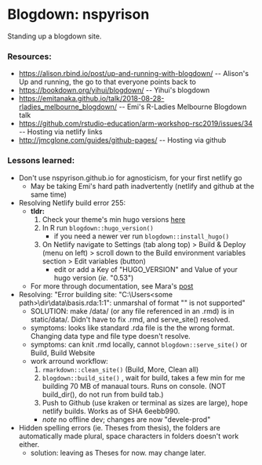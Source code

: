 # Blogdown: nspyrison
Standing up a blogdown site. 

### Resources:
* https://alison.rbind.io/post/up-and-running-with-blogdown/ -- Alison's Up and running, the go to that everyone points back to
* https://bookdown.org/yihui/blogdown/ -- Yihui's blogdown
* https://emitanaka.github.io/talk/2018-08-28-rladies_melbourne_blogdown/ -- Emi's R-Ladies Melbourne Blogdown talk
* https://github.com/rstudio-education/arm-workshop-rsc2019/issues/34 -- Hosting via netlify links
* http://jmcglone.com/guides/github-pages/ -- Hosting via github


### Lessons learned:
* Don't use nspyrison.github.io for agnosticism, for your first netlify go
    * May be taking Emi's hard path inadvertently (netlify and github at the same time)
* Resolving Netlify build error 255:
    * **tldr:**
        1. Check your theme's min hugo versions [here](https://themes.gohugo.io/)
        2. In R run `blogdown::hugo_version()`
            * if you need a newer ver run `blogdown::install_hugo()`
        3. On Netlify navigate to Settings (tab along top) > Build & Deploy (menu on left) > scroll down to the Build environment variables section > Edit variables (button)
            * edit or add a Key of "HUGO_VERSION" and Value of your hugo version (*ie.* "0.53")
    * For more through documentation, see Mara's [post](https://maraaverick.rbind.io/2017/10/updating-blogdown-hugo-version-netlify/)
* Resolving: "Error building site: "C:\Users\<some path>\dir\data\basis.rda:1:1": unmarshal of format "" is not supported" 
    * SOLUTION: make /data/ (or any file referenced in an .rmd) is in static/data/. Didn't have to fix .rmd, and serve_site() resolved.
    * symptoms: looks like standard .rda file is the the wrong format. Changing data type and file type doesn't resolve.
    * symptoms: can knit .rmd locally, cannot `blogdown::serve_site()` or Build, Build Website
    * work arround workflow:
        1. `rmarkdown::clean_site()` (Build, More, Clean all)
        2. `blogdown::build_site()` , wait for build, takes a few min for me building 70 MB of manaual tours. Runs on console. (NOT build_dir(), do not run from build tab.)
        3. Push to Github (use kraken or terminal as sizes are large), hope netlify builds. Works as of SHA 6eebb990.
        * *note* no offline dev; changes are now "devele-prod"
* Hidden spelling errors (ie. Theses from thesis), the folders are automatically made plural, space characters in folders doesn't work either.
    * solution: leaving as Theses for now. may change later.

